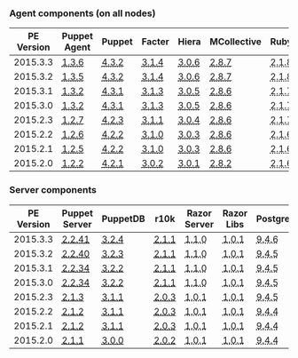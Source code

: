 ### Agent components (on all nodes)

<table>
  <thead>
    <tr>
      <th>PE Version</th> <th>Puppet Agent</th> <th>Puppet</th> <th>Facter</th> <th>Hiera</th> <th>MCollective</th> <th>Ruby</th> <th>OpenSSL</th>
    </tr>
  </thead>

  <tbody>
    <tr><td>2015.3.3</td> <td><a href="/puppet/4.3/reference/release_notes_agent.html#puppet-agent-136"><abbr title="ubuntu-12.04-amd64, sles-11-x86_64, el-6-x86_64, el-7-x86_64, ubuntu-14.04-amd64, sles-12-x86_64, ubuntu-12.04-i386, ubuntu-14.04-i386">1.3.6</abbr></a></td> <td><a href="/puppet/4.3/reference/release_notes.html#puppet-432"><abbr title="ubuntu-12.04-amd64, sles-11-x86_64, el-6-x86_64, el-7-x86_64, ubuntu-14.04-amd64, sles-12-x86_64, ubuntu-12.04-i386, ubuntu-14.04-i386">4.3.2</abbr></a></td> <td><a href="/facter/3.1/release_notes.html#facter-314"><abbr title="ubuntu-12.04-amd64, sles-11-x86_64, el-6-x86_64, el-7-x86_64, ubuntu-14.04-amd64, sles-12-x86_64, ubuntu-12.04-i386, ubuntu-14.04-i386">3.1.4</abbr></a></td> <td><a href="/hiera/3.0/release_notes.html#hiera-306"><abbr title="ubuntu-12.04-amd64, sles-11-x86_64, el-6-x86_64, el-7-x86_64, ubuntu-14.04-amd64, sles-12-x86_64, ubuntu-12.04-i386, ubuntu-14.04-i386">3.0.6</abbr></a></td> <td><a href="/mcollective/releasenotes.html"><abbr title="ubuntu-12.04-amd64, sles-11-x86_64, el-6-x86_64, el-7-x86_64, ubuntu-14.04-amd64, sles-12-x86_64, ubuntu-12.04-i386, ubuntu-14.04-i386">2.8.7</abbr></a></td> <td><abbr title="ubuntu-12.04-amd64, sles-11-x86_64, el-6-x86_64, el-7-x86_64, ubuntu-14.04-amd64, sles-12-x86_64, ubuntu-12.04-i386, ubuntu-14.04-i386">2.1.8</abbr></td> <td><abbr title="ubuntu-12.04-amd64, sles-11-x86_64, el-6-x86_64, el-7-x86_64, ubuntu-14.04-amd64, sles-12-x86_64, ubuntu-12.04-i386, ubuntu-14.04-i386">1.0.2g</abbr></td></tr>
    <tr><td>2015.3.2</td> <td><a href="/puppet/4.3/reference/release_notes_agent.html#puppet-agent-135"><abbr title="ubuntu-12.04-amd64, sles-11-x86_64, el-6-x86_64, el-7-x86_64, ubuntu-14.04-amd64, sles-12-x86_64, ubuntu-12.04-i386, ubuntu-14.04-i386">1.3.5</abbr></a></td> <td><a href="/puppet/4.3/reference/release_notes.html#puppet-432"><abbr title="ubuntu-12.04-amd64, sles-11-x86_64, el-6-x86_64, el-7-x86_64, ubuntu-14.04-amd64, sles-12-x86_64, ubuntu-12.04-i386, ubuntu-14.04-i386">4.3.2</abbr></a></td> <td><a href="/facter/3.1/release_notes.html#facter-314"><abbr title="ubuntu-12.04-amd64, sles-11-x86_64, el-6-x86_64, el-7-x86_64, ubuntu-14.04-amd64, sles-12-x86_64, ubuntu-12.04-i386, ubuntu-14.04-i386">3.1.4</abbr></a></td> <td><a href="/hiera/3.0/release_notes.html#hiera-306"><abbr title="ubuntu-12.04-amd64, sles-11-x86_64, el-6-x86_64, el-7-x86_64, ubuntu-14.04-amd64, sles-12-x86_64, ubuntu-12.04-i386, ubuntu-14.04-i386">3.0.6</abbr></a></td> <td><a href="/mcollective/releasenotes.html"><abbr title="ubuntu-12.04-amd64, sles-11-x86_64, el-6-x86_64, el-7-x86_64, ubuntu-14.04-amd64, sles-12-x86_64, ubuntu-12.04-i386, ubuntu-14.04-i386">2.8.7</abbr></a></td> <td><abbr title="ubuntu-12.04-amd64, sles-11-x86_64, el-6-x86_64, el-7-x86_64, ubuntu-14.04-amd64, sles-12-x86_64, ubuntu-12.04-i386, ubuntu-14.04-i386">2.1.8</abbr></td> <td><abbr title="ubuntu-12.04-amd64, sles-11-x86_64, el-6-x86_64, el-7-x86_64, ubuntu-14.04-amd64, sles-12-x86_64, ubuntu-12.04-i386, ubuntu-14.04-i386">1.0.2f</abbr></td></tr>
    <tr><td>2015.3.1</td> <td><a href="/puppet/4.3/reference/release_notes_agent.html#puppet-agent-132"><abbr title="ubuntu-12.04-amd64, sles-11-x86_64, el-6-x86_64, el-7-x86_64, ubuntu-14.04-amd64, sles-12-x86_64, ubuntu-12.04-i386, ubuntu-14.04-i386">1.3.2</abbr></a></td> <td><a href="/puppet/4.3/reference/release_notes.html#puppet-431"><abbr title="ubuntu-12.04-amd64, sles-11-x86_64, el-6-x86_64, el-7-x86_64, ubuntu-14.04-amd64, sles-12-x86_64, ubuntu-12.04-i386, ubuntu-14.04-i386">4.3.1</abbr></a></td> <td><a href="/facter/3.1/release_notes.html#facter-313"><abbr title="ubuntu-12.04-amd64, sles-11-x86_64, el-6-x86_64, el-7-x86_64, ubuntu-14.04-amd64, sles-12-x86_64, ubuntu-12.04-i386, ubuntu-14.04-i386">3.1.3</abbr></a></td> <td><a href="/hiera/3.0/release_notes.html#hiera-305"><abbr title="ubuntu-12.04-amd64, sles-11-x86_64, el-6-x86_64, el-7-x86_64, ubuntu-14.04-amd64, sles-12-x86_64, ubuntu-12.04-i386, ubuntu-14.04-i386">3.0.5</abbr></a></td> <td><a href="/mcollective/releasenotes.html"><abbr title="ubuntu-12.04-amd64, sles-11-x86_64, el-6-x86_64, el-7-x86_64, ubuntu-14.04-amd64, sles-12-x86_64, ubuntu-12.04-i386, ubuntu-14.04-i386">2.8.6</abbr></a></td> <td><abbr title="ubuntu-12.04-amd64, sles-11-x86_64, el-6-x86_64, el-7-x86_64, ubuntu-14.04-amd64, sles-12-x86_64, ubuntu-12.04-i386, ubuntu-14.04-i386">2.1.7</abbr></td> <td><abbr title="ubuntu-12.04-amd64, sles-11-x86_64, el-6-x86_64, el-7-x86_64, ubuntu-14.04-amd64, sles-12-x86_64, ubuntu-12.04-i386, ubuntu-14.04-i386">1.0.2d</abbr></td></tr>
    <tr><td>2015.3.0</td> <td><a href="/puppet/4.3/reference/release_notes_agent.html#puppet-agent-132"><abbr title="ubuntu-12.04-amd64, sles-11-x86_64, el-6-x86_64, el-7-x86_64, ubuntu-14.04-amd64, sles-12-x86_64, ubuntu-12.04-i386, ubuntu-14.04-i386">1.3.2</abbr></a></td> <td><a href="/puppet/4.3/reference/release_notes.html#puppet-431"><abbr title="ubuntu-12.04-amd64, sles-11-x86_64, el-6-x86_64, el-7-x86_64, ubuntu-14.04-amd64, sles-12-x86_64, ubuntu-12.04-i386, ubuntu-14.04-i386">4.3.1</abbr></a></td> <td><a href="/facter/3.1/release_notes.html#facter-313"><abbr title="ubuntu-12.04-amd64, sles-11-x86_64, el-6-x86_64, el-7-x86_64, ubuntu-14.04-amd64, sles-12-x86_64, ubuntu-12.04-i386, ubuntu-14.04-i386">3.1.3</abbr></a></td> <td><a href="/hiera/3.0/release_notes.html#hiera-305"><abbr title="ubuntu-12.04-amd64, sles-11-x86_64, el-6-x86_64, el-7-x86_64, ubuntu-14.04-amd64, sles-12-x86_64, ubuntu-12.04-i386, ubuntu-14.04-i386">3.0.5</abbr></a></td> <td><a href="/mcollective/releasenotes.html"><abbr title="ubuntu-12.04-amd64, sles-11-x86_64, el-6-x86_64, el-7-x86_64, ubuntu-14.04-amd64, sles-12-x86_64, ubuntu-12.04-i386, ubuntu-14.04-i386">2.8.6</abbr></a></td> <td><abbr title="ubuntu-12.04-amd64, sles-11-x86_64, el-6-x86_64, el-7-x86_64, ubuntu-14.04-amd64, sles-12-x86_64, ubuntu-12.04-i386, ubuntu-14.04-i386">2.1.7</abbr></td> <td><abbr title="ubuntu-12.04-amd64, sles-11-x86_64, el-6-x86_64, el-7-x86_64, ubuntu-14.04-amd64, sles-12-x86_64, ubuntu-12.04-i386, ubuntu-14.04-i386">1.0.2d</abbr></td></tr>
    <tr><td>2015.2.3</td> <td><a href="/puppet/4.2/reference/release_notes_agent.html#puppet-agent-127"><abbr title="ubuntu-12.04-amd64, sles-11-x86_64, el-6-x86_64, el-7-x86_64, ubuntu-14.04-amd64, sles-12-x86_64, ubuntu-12.04-i386, ubuntu-14.04-i386">1.2.7</abbr></a></td> <td><a href="/puppet/4.2/reference/release_notes.html#puppet-423"><abbr title="ubuntu-12.04-amd64, sles-11-x86_64, el-6-x86_64, el-7-x86_64, ubuntu-14.04-amd64, sles-12-x86_64, ubuntu-12.04-i386, ubuntu-14.04-i386">4.2.3</abbr></a></td> <td><a href="/facter/3.1/release_notes.html#facter-311"><abbr title="ubuntu-12.04-amd64, sles-11-x86_64, el-6-x86_64, el-7-x86_64, ubuntu-14.04-amd64, sles-12-x86_64, ubuntu-12.04-i386, ubuntu-14.04-i386">3.1.1</abbr></a></td> <td><a href="/hiera/3.0/release_notes.html#hiera-304"><abbr title="ubuntu-12.04-amd64, sles-11-x86_64, el-6-x86_64, el-7-x86_64, ubuntu-14.04-amd64, sles-12-x86_64, ubuntu-12.04-i386, ubuntu-14.04-i386">3.0.4</abbr></a></td> <td><a href="/mcollective/releasenotes.html"><abbr title="ubuntu-12.04-amd64, sles-11-x86_64, el-6-x86_64, el-7-x86_64, ubuntu-14.04-amd64, sles-12-x86_64, ubuntu-12.04-i386, ubuntu-14.04-i386">2.8.6</abbr></a></td> <td><abbr title="ubuntu-12.04-amd64, sles-11-x86_64, el-6-x86_64, el-7-x86_64, ubuntu-14.04-amd64, sles-12-x86_64, ubuntu-12.04-i386, ubuntu-14.04-i386">2.1.7</abbr></td> <td><abbr title="ubuntu-12.04-amd64, sles-11-x86_64, el-6-x86_64, el-7-x86_64, ubuntu-14.04-amd64, sles-12-x86_64, ubuntu-12.04-i386, ubuntu-14.04-i386">1.0.2d</abbr></td></tr>
    <tr><td>2015.2.2</td> <td><a href="/puppet/4.2/reference/release_notes_agent.html#puppet-agent-126"><abbr title="ubuntu-12.04-amd64, sles-11-x86_64, el-6-x86_64, el-7-x86_64, ubuntu-14.04-amd64, sles-12-x86_64, ubuntu-12.04-i386, ubuntu-14.04-i386">1.2.6</abbr></a></td> <td><a href="/puppet/4.2/reference/release_notes.html#puppet-422"><abbr title="ubuntu-12.04-amd64, sles-11-x86_64, el-6-x86_64, el-7-x86_64, ubuntu-14.04-amd64, sles-12-x86_64, ubuntu-12.04-i386, ubuntu-14.04-i386">4.2.2</abbr></a></td> <td><a href="/facter/3.1/release_notes.html#facter-310"><abbr title="ubuntu-12.04-amd64, sles-11-x86_64, el-6-x86_64, el-7-x86_64, ubuntu-14.04-amd64, sles-12-x86_64, ubuntu-12.04-i386, ubuntu-14.04-i386">3.1.0</abbr></a></td> <td><a href="/hiera/3.0/release_notes.html#hiera-303"><abbr title="ubuntu-12.04-amd64, sles-11-x86_64, el-6-x86_64, el-7-x86_64, ubuntu-14.04-amd64, sles-12-x86_64, ubuntu-12.04-i386, ubuntu-14.04-i386">3.0.3</abbr></a></td> <td><a href="/mcollective/releasenotes.html"><abbr title="ubuntu-12.04-amd64, sles-11-x86_64, el-6-x86_64, el-7-x86_64, ubuntu-14.04-amd64, sles-12-x86_64, ubuntu-12.04-i386, ubuntu-14.04-i386">2.8.6</abbr></a></td> <td><abbr title="ubuntu-12.04-amd64, sles-11-x86_64, el-6-x86_64, el-7-x86_64, ubuntu-14.04-amd64, sles-12-x86_64, ubuntu-12.04-i386, ubuntu-14.04-i386">2.1.6</abbr></td> <td><abbr title="ubuntu-12.04-amd64, sles-11-x86_64, el-6-x86_64, el-7-x86_64, ubuntu-14.04-amd64, sles-12-x86_64, ubuntu-12.04-i386, ubuntu-14.04-i386">1.0.2d</abbr></td></tr>
    <tr><td>2015.2.1</td> <td><a href="/puppet/4.2/reference/release_notes_agent.html#puppet-agent-125"><abbr title="ubuntu-12.04-amd64, sles-11-x86_64, el-6-x86_64, el-7-x86_64, ubuntu-14.04-amd64, sles-12-x86_64, ubuntu-12.04-i386, ubuntu-14.04-i386">1.2.5</abbr></a></td> <td><a href="/puppet/4.2/reference/release_notes.html#puppet-422"><abbr title="ubuntu-12.04-amd64, sles-11-x86_64, el-6-x86_64, el-7-x86_64, ubuntu-14.04-amd64, sles-12-x86_64, ubuntu-12.04-i386, ubuntu-14.04-i386">4.2.2</abbr></a></td> <td><a href="/facter/3.1/release_notes.html#facter-310"><abbr title="ubuntu-12.04-amd64, sles-11-x86_64, el-6-x86_64, el-7-x86_64, ubuntu-14.04-amd64, sles-12-x86_64, ubuntu-12.04-i386, ubuntu-14.04-i386">3.1.0</abbr></a></td> <td><a href="/hiera/3.0/release_notes.html#hiera-303"><abbr title="ubuntu-12.04-amd64, sles-11-x86_64, el-6-x86_64, el-7-x86_64, ubuntu-14.04-amd64, sles-12-x86_64, ubuntu-12.04-i386, ubuntu-14.04-i386">3.0.3</abbr></a></td> <td><a href="/mcollective/releasenotes.html"><abbr title="ubuntu-12.04-amd64, sles-11-x86_64, el-6-x86_64, el-7-x86_64, ubuntu-14.04-amd64, sles-12-x86_64, ubuntu-12.04-i386, ubuntu-14.04-i386">2.8.6</abbr></a></td> <td><abbr title="ubuntu-12.04-amd64, sles-11-x86_64, el-6-x86_64, el-7-x86_64, ubuntu-14.04-amd64, sles-12-x86_64, ubuntu-12.04-i386, ubuntu-14.04-i386">2.1.6</abbr></td> <td><abbr title="ubuntu-12.04-amd64, sles-11-x86_64, el-6-x86_64, el-7-x86_64, ubuntu-14.04-amd64, sles-12-x86_64, ubuntu-12.04-i386, ubuntu-14.04-i386">1.0.2d</abbr></td></tr>
    <tr><td>2015.2.0</td> <td><a href="/puppet/4.2/reference/release_notes_agent.html#puppet-agent-122"><abbr title="ubuntu-12.04-amd64, sles-11-x86_64, el-6-x86_64, el-7-x86_64, ubuntu-14.04-amd64, sles-12-x86_64, ubuntu-12.04-i386, ubuntu-14.04-i386">1.2.2</abbr></a></td> <td><a href="/puppet/4.2/reference/release_notes.html#puppet-421"><abbr title="ubuntu-12.04-amd64, sles-11-x86_64, el-6-x86_64, el-7-x86_64, ubuntu-14.04-amd64, sles-12-x86_64, ubuntu-12.04-i386, ubuntu-14.04-i386">4.2.1</abbr></a></td> <td><a href="/facter/3.0/release_notes.html#facter-302"><abbr title="ubuntu-12.04-amd64, sles-11-x86_64, el-6-x86_64, el-7-x86_64, ubuntu-14.04-amd64, sles-12-x86_64, ubuntu-12.04-i386, ubuntu-14.04-i386">3.0.2</abbr></a></td> <td><a href="/hiera/3.0/release_notes.html#hiera-301"><abbr title="ubuntu-12.04-amd64, sles-11-x86_64, el-6-x86_64, el-7-x86_64, ubuntu-14.04-amd64, sles-12-x86_64, ubuntu-12.04-i386, ubuntu-14.04-i386">3.0.1</abbr></a></td> <td><a href="/mcollective/releasenotes.html"><abbr title="ubuntu-12.04-amd64, sles-11-x86_64, el-6-x86_64, el-7-x86_64, ubuntu-14.04-amd64, sles-12-x86_64, ubuntu-12.04-i386, ubuntu-14.04-i386">2.8.2</abbr></a></td> <td><abbr title="ubuntu-12.04-amd64, sles-11-x86_64, el-6-x86_64, el-7-x86_64, ubuntu-14.04-amd64, sles-12-x86_64, ubuntu-12.04-i386, ubuntu-14.04-i386">2.1.6</abbr></td> <td><abbr title="ubuntu-12.04-amd64, sles-11-x86_64, el-6-x86_64, el-7-x86_64, ubuntu-14.04-amd64, sles-12-x86_64, ubuntu-12.04-i386, ubuntu-14.04-i386">1.0.0s</abbr></td></tr>
  </tbody>
</table>

### Server components

<table>
  <thead>
    <tr>
      <th>PE Version</th> <th>Puppet Server</th> <th>PuppetDB</th> <th>r10k</th> <th>Razor Server</th> <th>Razor Libs</th> <th>PostgreSQL</th> <th>Java</th> <th>ActiveMQ</th> <th>Nginx</th>
    </tr>
  </thead>

  <tbody>
    <tr><td>2015.3.3</td> <td><a href="/puppetserver/2.2/release_notes.html#puppet-server-2241"><abbr title="ubuntu-12.04-amd64, sles-11-x86_64, el-6-x86_64, el-7-x86_64, ubuntu-14.04-amd64, sles-12-x86_64">2.2.41</abbr></a></td> <td><a href="/puppetdb/3.2/release_notes.html"><abbr title="ubuntu-12.04-amd64, sles-11-x86_64, el-6-x86_64, el-7-x86_64, ubuntu-14.04-amd64, sles-12-x86_64">3.2.4</abbr></a></td> <td><a href="https://github.com/puppetlabs/r10k/blob/master/CHANGELOG.mkd#211"><abbr title="ubuntu-12.04-amd64, sles-11-x86_64, el-6-x86_64, el-7-x86_64, ubuntu-14.04-amd64, sles-12-x86_64">2.1.1</abbr></a></td> <td><abbr title="el-6-x86_64, el-7-x86_64">1.1.0</abbr></td> <td><abbr title="el-6-x86_64, el-7-x86_64">1.0.1</abbr></td> <td><abbr title="ubuntu-12.04-amd64, sles-11-x86_64, el-6-x86_64, el-7-x86_64, ubuntu-14.04-amd64, sles-12-x86_64">9.4.6</abbr></td> <td><abbr title="ubuntu-12.04-amd64, sles-11-x86_64, el-6-x86_64, el-7-x86_64, ubuntu-14.04-amd64, sles-12-x86_64">1.8.0</abbr></td> <td><abbr title="ubuntu-12.04-amd64, sles-11-x86_64, el-6-x86_64, el-7-x86_64, ubuntu-14.04-amd64, sles-12-x86_64">5.13.0</abbr></td> <td><abbr title="ubuntu-12.04-amd64, sles-11-x86_64, el-6-x86_64, el-7-x86_64, ubuntu-14.04-amd64, sles-12-x86_64">1.8.0</abbr></td></tr>
    <tr><td>2015.3.2</td> <td><a href="/puppetserver/2.2/release_notes.html#puppet-server-2240"><abbr title="ubuntu-12.04-amd64, sles-11-x86_64, el-6-x86_64, el-7-x86_64, ubuntu-14.04-amd64, sles-12-x86_64">2.2.40</abbr></a></td> <td><a href="/puppetdb/3.2/release_notes.html"><abbr title="ubuntu-12.04-amd64, sles-11-x86_64, el-6-x86_64, el-7-x86_64, ubuntu-14.04-amd64, sles-12-x86_64">3.2.3</abbr></a></td> <td><a href="https://github.com/puppetlabs/r10k/blob/master/CHANGELOG.mkd#211"><abbr title="ubuntu-12.04-amd64, sles-11-x86_64, el-6-x86_64, el-7-x86_64, ubuntu-14.04-amd64, sles-12-x86_64">2.1.1</abbr></a></td> <td><abbr title="el-6-x86_64, el-7-x86_64">1.1.0</abbr></td> <td><abbr title="el-6-x86_64, el-7-x86_64">1.0.1</abbr></td> <td><abbr title="ubuntu-12.04-amd64, sles-11-x86_64, el-6-x86_64, el-7-x86_64, ubuntu-14.04-amd64, sles-12-x86_64">9.4.5</abbr></td> <td><abbr title="ubuntu-12.04-amd64, sles-11-x86_64, el-6-x86_64, el-7-x86_64, ubuntu-14.04-amd64, sles-12-x86_64">1.8.0</abbr></td> <td><abbr title="ubuntu-12.04-amd64, sles-11-x86_64, el-6-x86_64, el-7-x86_64, ubuntu-14.04-amd64, sles-12-x86_64">5.13.0</abbr></td> <td><abbr title="ubuntu-12.04-amd64, sles-11-x86_64, el-6-x86_64, el-7-x86_64, ubuntu-14.04-amd64, sles-12-x86_64">1.8.0</abbr></td></tr>
    <tr><td>2015.3.1</td> <td><a href="/puppetserver/2.2/release_notes.html#puppet-server-2234"><abbr title="ubuntu-12.04-amd64, sles-11-x86_64, el-6-x86_64, el-7-x86_64, ubuntu-14.04-amd64, sles-12-x86_64">2.2.34</abbr></a></td> <td><a href="/puppetdb/3.2/release_notes.html"><abbr title="ubuntu-12.04-amd64, sles-11-x86_64, el-6-x86_64, el-7-x86_64, ubuntu-14.04-amd64, sles-12-x86_64">3.2.2</abbr></a></td> <td><a href="https://github.com/puppetlabs/r10k/blob/master/CHANGELOG.mkd#211"><abbr title="ubuntu-12.04-amd64, sles-11-x86_64, el-6-x86_64, el-7-x86_64, ubuntu-14.04-amd64, sles-12-x86_64">2.1.1</abbr></a></td> <td><abbr title="el-6-x86_64, el-7-x86_64">1.1.0</abbr></td> <td><abbr title="el-6-x86_64, el-7-x86_64">1.0.1</abbr></td> <td><abbr title="ubuntu-12.04-amd64, sles-11-x86_64, el-6-x86_64, el-7-x86_64, ubuntu-14.04-amd64, sles-12-x86_64">9.4.5</abbr></td> <td><abbr title="ubuntu-12.04-amd64, sles-11-x86_64, el-6-x86_64, el-7-x86_64, ubuntu-14.04-amd64, sles-12-x86_64">1.8.0</abbr></td> <td><abbr title="ubuntu-12.04-amd64, sles-11-x86_64, el-6-x86_64, el-7-x86_64, ubuntu-14.04-amd64, sles-12-x86_64">5.11.1</abbr></td> <td><abbr title="ubuntu-12.04-amd64, sles-11-x86_64, el-6-x86_64, el-7-x86_64, ubuntu-14.04-amd64, sles-12-x86_64">1.8.0</abbr></td></tr>
    <tr><td>2015.3.0</td> <td><a href="/puppetserver/2.2/release_notes.html#puppet-server-2234"><abbr title="ubuntu-12.04-amd64, sles-11-x86_64, el-6-x86_64, el-7-x86_64, ubuntu-14.04-amd64, sles-12-x86_64">2.2.34</abbr></a></td> <td><a href="/puppetdb/3.2/release_notes.html"><abbr title="ubuntu-12.04-amd64, sles-11-x86_64, el-6-x86_64, el-7-x86_64, ubuntu-14.04-amd64, sles-12-x86_64">3.2.2</abbr></a></td> <td><a href="https://github.com/puppetlabs/r10k/blob/master/CHANGELOG.mkd#211"><abbr title="ubuntu-12.04-amd64, sles-11-x86_64, el-6-x86_64, el-7-x86_64, ubuntu-14.04-amd64, sles-12-x86_64">2.1.1</abbr></a></td> <td><abbr title="el-6-x86_64, el-7-x86_64">1.1.0</abbr></td> <td><abbr title="el-6-x86_64, el-7-x86_64">1.0.1</abbr></td> <td><abbr title="ubuntu-12.04-amd64, sles-11-x86_64, el-6-x86_64, el-7-x86_64, ubuntu-14.04-amd64, sles-12-x86_64">9.4.5</abbr></td> <td><abbr title="ubuntu-12.04-amd64, sles-11-x86_64, el-6-x86_64, el-7-x86_64, ubuntu-14.04-amd64, sles-12-x86_64">1.8.0</abbr></td> <td><abbr title="ubuntu-12.04-amd64, sles-11-x86_64, el-6-x86_64, el-7-x86_64, ubuntu-14.04-amd64, sles-12-x86_64">5.11.1</abbr></td> <td><abbr title="ubuntu-12.04-amd64, sles-11-x86_64, el-6-x86_64, el-7-x86_64, ubuntu-14.04-amd64, sles-12-x86_64">1.8.0</abbr></td></tr>
    <tr><td>2015.2.3</td> <td><a href="/puppetserver/2.1/release_notes.html#puppet-server-213"><abbr title="ubuntu-12.04-amd64, sles-11-x86_64, el-6-x86_64, el-7-x86_64, ubuntu-14.04-amd64, sles-12-x86_64">2.1.3</abbr></a></td> <td><a href="/puppetdb/3.1/release_notes.html"><abbr title="ubuntu-12.04-amd64, sles-11-x86_64, el-6-x86_64, el-7-x86_64, ubuntu-14.04-amd64, sles-12-x86_64">3.1.1</abbr></a></td> <td><a href="https://github.com/puppetlabs/r10k/blob/master/CHANGELOG.mkd#203"><abbr title="ubuntu-12.04-amd64, sles-11-x86_64, el-6-x86_64, el-7-x86_64, ubuntu-14.04-amd64, sles-12-x86_64">2.0.3</abbr></a></td> <td><abbr title="el-6-x86_64, el-7-x86_64">1.0.1</abbr></td> <td><abbr title="el-6-x86_64, el-7-x86_64">1.0.1</abbr></td> <td><abbr title="ubuntu-12.04-amd64, sles-11-x86_64, el-6-x86_64, el-7-x86_64, ubuntu-14.04-amd64, sles-12-x86_64">9.4.5</abbr></td> <td><abbr title="ubuntu-12.04-amd64, sles-11-x86_64, el-6-x86_64, el-7-x86_64, ubuntu-14.04-amd64, sles-12-x86_64">1.8.0</abbr></td> <td><abbr title="ubuntu-12.04-amd64, sles-11-x86_64, el-6-x86_64, el-7-x86_64, ubuntu-14.04-amd64, sles-12-x86_64">5.11.1</abbr></td> <td><abbr title="ubuntu-12.04-amd64, sles-11-x86_64, el-6-x86_64, el-7-x86_64, ubuntu-14.04-amd64, sles-12-x86_64">1.8.0</abbr></td></tr>
    <tr><td>2015.2.2</td> <td><a href="/puppetserver/2.1/release_notes.html#puppet-server-212"><abbr title="ubuntu-12.04-amd64, sles-11-x86_64, el-6-x86_64, el-7-x86_64, ubuntu-14.04-amd64, sles-12-x86_64">2.1.2</abbr></a></td> <td><a href="/puppetdb/3.1/release_notes.html"><abbr title="ubuntu-12.04-amd64, sles-11-x86_64, el-6-x86_64, el-7-x86_64, ubuntu-14.04-amd64, sles-12-x86_64">3.1.1</abbr></a></td> <td><a href="https://github.com/puppetlabs/r10k/blob/master/CHANGELOG.mkd#203"><abbr title="ubuntu-12.04-amd64, sles-11-x86_64, el-6-x86_64, el-7-x86_64, ubuntu-14.04-amd64, sles-12-x86_64">2.0.3</abbr></a></td> <td><abbr title="el-6-x86_64, el-7-x86_64">1.0.1</abbr></td> <td><abbr title="el-6-x86_64, el-7-x86_64">1.0.1</abbr></td> <td><abbr title="ubuntu-12.04-amd64, sles-11-x86_64, el-6-x86_64, el-7-x86_64, ubuntu-14.04-amd64, sles-12-x86_64">9.4.4</abbr></td> <td><abbr title="ubuntu-12.04-amd64, sles-11-x86_64, el-6-x86_64, el-7-x86_64, ubuntu-14.04-amd64, sles-12-x86_64">1.8.0</abbr></td> <td><abbr title="ubuntu-12.04-amd64, sles-11-x86_64, el-6-x86_64, el-7-x86_64, ubuntu-14.04-amd64, sles-12-x86_64">5.11.1</abbr></td> <td><abbr title="ubuntu-12.04-amd64, sles-11-x86_64, el-6-x86_64, el-7-x86_64, ubuntu-14.04-amd64, sles-12-x86_64">1.8.0</abbr></td></tr>
    <tr><td>2015.2.1</td> <td><a href="/puppetserver/2.1/release_notes.html#puppet-server-212"><abbr title="ubuntu-12.04-amd64, sles-11-x86_64, el-6-x86_64, el-7-x86_64, ubuntu-14.04-amd64, sles-12-x86_64">2.1.2</abbr></a></td> <td><a href="/puppetdb/3.1/release_notes.html"><abbr title="ubuntu-12.04-amd64, sles-11-x86_64, el-6-x86_64, el-7-x86_64, ubuntu-14.04-amd64, sles-12-x86_64">3.1.1</abbr></a></td> <td><a href="https://github.com/puppetlabs/r10k/blob/master/CHANGELOG.mkd#203"><abbr title="ubuntu-12.04-amd64, sles-11-x86_64, el-6-x86_64, el-7-x86_64, ubuntu-14.04-amd64, sles-12-x86_64">2.0.3</abbr></a></td> <td><abbr title="el-6-x86_64, el-7-x86_64">1.0.1</abbr></td> <td><abbr title="el-6-x86_64, el-7-x86_64">1.0.1</abbr></td> <td><abbr title="ubuntu-12.04-amd64, sles-11-x86_64, el-6-x86_64, el-7-x86_64, ubuntu-14.04-amd64, sles-12-x86_64">9.4.4</abbr></td> <td><abbr title="ubuntu-12.04-amd64, sles-11-x86_64, el-6-x86_64, el-7-x86_64, ubuntu-14.04-amd64, sles-12-x86_64">1.8.0</abbr></td> <td><abbr title="ubuntu-12.04-amd64, sles-11-x86_64, el-6-x86_64, el-7-x86_64, ubuntu-14.04-amd64, sles-12-x86_64">5.11.1</abbr></td> <td><abbr title="ubuntu-12.04-amd64, sles-11-x86_64, el-6-x86_64, el-7-x86_64, ubuntu-14.04-amd64, sles-12-x86_64">1.8.0</abbr></td></tr>
    <tr><td>2015.2.0</td> <td><a href="/puppetserver/2.1/release_notes.html#puppet-server-211"><abbr title="ubuntu-12.04-amd64, sles-11-x86_64, el-6-x86_64, el-7-x86_64, ubuntu-14.04-amd64, sles-12-x86_64">2.1.1</abbr></a></td> <td><a href="/puppetdb/3.0/release_notes.html"><abbr title="ubuntu-12.04-amd64, sles-11-x86_64, el-6-x86_64, el-7-x86_64, ubuntu-14.04-amd64, sles-12-x86_64">3.0.0</abbr></a></td> <td><a href="https://github.com/puppetlabs/r10k/blob/master/CHANGELOG.mkd#202"><abbr title="ubuntu-12.04-amd64, sles-11-x86_64, el-6-x86_64, el-7-x86_64, ubuntu-14.04-amd64, sles-12-x86_64">2.0.2</abbr></a></td> <td><abbr title="el-6-x86_64, el-7-x86_64">1.0.1</abbr></td> <td><abbr title="el-6-x86_64, el-7-x86_64">1.0.1</abbr></td> <td><abbr title="ubuntu-12.04-amd64, sles-11-x86_64, el-6-x86_64, el-7-x86_64, ubuntu-14.04-amd64, sles-12-x86_64">9.4.4</abbr></td> <td><abbr title="ubuntu-12.04-amd64, sles-11-x86_64, el-6-x86_64, el-7-x86_64, ubuntu-14.04-amd64, sles-12-x86_64">1.8.0</abbr></td> <td><abbr title="ubuntu-12.04-amd64, sles-11-x86_64, el-6-x86_64, el-7-x86_64, ubuntu-14.04-amd64, sles-12-x86_64">5.11.1</abbr></td> <td><abbr title="ubuntu-12.04-amd64, sles-11-x86_64, el-6-x86_64, el-7-x86_64, ubuntu-14.04-amd64, sles-12-x86_64">1.8.0</abbr></td></tr>
  </tbody>
</table>

